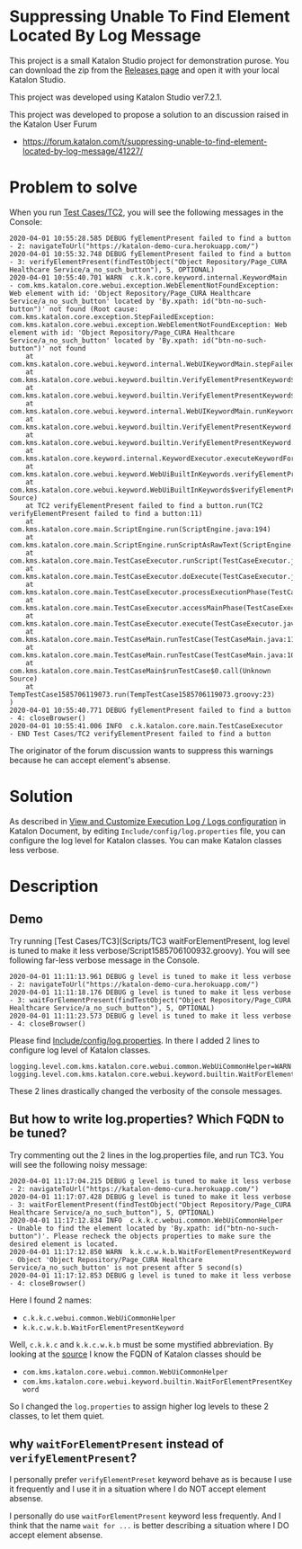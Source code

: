 # Suppressing Unable To Find Element Located By Log Message

This project is a small Katalon Studio project for demonstration purose.
You can download the zip from the [Releases page](https://github.com/kazurayam/SuppressingUnableToFindElementLocatedByLogMessage/releases) and open it with your local Katalon Studio.

This project was developed using Katalon Studio ver7.2.1.

This project was developed to propose a solution to an discussion raised in the Katalon User Furum

- https://forum.katalon.com/t/suppressing-unable-to-find-element-located-by-log-message/41227/

# Problem to solve

When you run [Test Cases/TC2](https://github.com/kazurayam/SuppressingUnableToFindElementLocatedByLogMessage/blob/master/Scripts/TC2%20verifyElementPresent%20failed%20to%20find%20a%20button/Script1585703719500.groovy), you will see the following messages in the Console:

```
2020-04-01 10:55:28.585 DEBUG fyElementPresent failed to find a button - 2: navigateToUrl("https://katalon-demo-cura.herokuapp.com/")
2020-04-01 10:55:32.748 DEBUG fyElementPresent failed to find a button - 3: verifyElementPresent(findTestObject("Object Repository/Page_CURA Healthcare Service/a_no_such_button"), 5, OPTIONAL)
2020-04-01 10:55:40.701 WARN  c.k.k.core.keyword.internal.KeywordMain  - com.kms.katalon.core.webui.exception.WebElementNotFoundException: Web element with id: 'Object Repository/Page_CURA Healthcare Service/a_no_such_button' located by 'By.xpath: id("btn-no-such-button")' not found (Root cause: com.kms.katalon.core.exception.StepFailedException: com.kms.katalon.core.webui.exception.WebElementNotFoundException: Web element with id: 'Object Repository/Page_CURA Healthcare Service/a_no_such_button' located by 'By.xpath: id("btn-no-such-button")' not found
	at com.kms.katalon.core.webui.keyword.internal.WebUIKeywordMain.stepFailed(WebUIKeywordMain.groovy:64)
	at com.kms.katalon.core.webui.keyword.builtin.VerifyElementPresentKeyword$_verifyElementPresent_closure1.doCall(VerifyElementPresentKeyword.groovy:85)
	at com.kms.katalon.core.webui.keyword.builtin.VerifyElementPresentKeyword$_verifyElementPresent_closure1.call(VerifyElementPresentKeyword.groovy)
	at com.kms.katalon.core.webui.keyword.internal.WebUIKeywordMain.runKeyword(WebUIKeywordMain.groovy:20)
	at com.kms.katalon.core.webui.keyword.builtin.VerifyElementPresentKeyword.verifyElementPresent(VerifyElementPresentKeyword.groovy:92)
	at com.kms.katalon.core.webui.keyword.builtin.VerifyElementPresentKeyword.execute(VerifyElementPresentKeyword.groovy:68)
	at com.kms.katalon.core.keyword.internal.KeywordExecutor.executeKeywordForPlatform(KeywordExecutor.groovy:72)
	at com.kms.katalon.core.webui.keyword.WebUiBuiltInKeywords.verifyElementPresent(WebUiBuiltInKeywords.groovy:1418)
	at com.kms.katalon.core.webui.keyword.WebUiBuiltInKeywords$verifyElementPresent$1.call(Unknown Source)
	at TC2 verifyElementPresent failed to find a button.run(TC2 verifyElementPresent failed to find a button:11)
	at com.kms.katalon.core.main.ScriptEngine.run(ScriptEngine.java:194)
	at com.kms.katalon.core.main.ScriptEngine.runScriptAsRawText(ScriptEngine.java:119)
	at com.kms.katalon.core.main.TestCaseExecutor.runScript(TestCaseExecutor.java:337)
	at com.kms.katalon.core.main.TestCaseExecutor.doExecute(TestCaseExecutor.java:328)
	at com.kms.katalon.core.main.TestCaseExecutor.processExecutionPhase(TestCaseExecutor.java:307)
	at com.kms.katalon.core.main.TestCaseExecutor.accessMainPhase(TestCaseExecutor.java:299)
	at com.kms.katalon.core.main.TestCaseExecutor.execute(TestCaseExecutor.java:233)
	at com.kms.katalon.core.main.TestCaseMain.runTestCase(TestCaseMain.java:114)
	at com.kms.katalon.core.main.TestCaseMain.runTestCase(TestCaseMain.java:105)
	at com.kms.katalon.core.main.TestCaseMain$runTestCase$0.call(Unknown Source)
	at TempTestCase1585706119073.run(TempTestCase1585706119073.groovy:23)
)
2020-04-01 10:55:40.771 DEBUG fyElementPresent failed to find a button - 4: closeBrowser()
2020-04-01 10:55:41.006 INFO  c.k.katalon.core.main.TestCaseExecutor   - END Test Cases/TC2 verifyElementPresent failed to find a button
```

The originator of the forum discussion wants to suppress this warnings because he can accept element's absense.

# Solution

As described in [View and Customize Execution Log / Logs configuration](https://docs.katalon.com/katalon-studio/docs/working-with-execution-log.html#customize-console-log) in Katalon Document, by editing `Include/config/log.properties` file, you can configure the log level for Katalon classes. You can make Katalon classes less verbose.

# Description

## Demo

Try running [Test Cases/TC3](Scripts/TC3 waitForElementPresent, log level is tuned to make it less verbose/Script1585706100932.groovy). You will see following far-less verbose message in the Console.

```
2020-04-01 11:11:13.961 DEBUG g level is tuned to make it less verbose - 2: navigateToUrl("https://katalon-demo-cura.herokuapp.com/")
2020-04-01 11:11:18.176 DEBUG g level is tuned to make it less verbose - 3: waitForElementPresent(findTestObject("Object Repository/Page_CURA Healthcare Service/a_no_such_button"), 5, OPTIONAL)
2020-04-01 11:11:23.573 DEBUG g level is tuned to make it less verbose - 4: closeBrowser()
```

Please find [Include/config/log.properties](Include/config/log.properties). In there I added 2 lines to configure log level of Katalon classes.

```
logging.level.com.kms.katalon.core.webui.common.WebUiCommonHelper=WARN
logging.level.com.kms.katalon.core.webui.keyword.builtin.WaitForElementPresentKeyword=ERROR
```

These 2 lines drastically changed the verbosity of the console messages.

## But how to write log.properties? Which FQDN to be tuned?

Try commenting out the 2 lines in the log.properties file, and run TC3. You will see the following noisy message:

```
2020-04-01 11:17:04.215 DEBUG g level is tuned to make it less verbose - 2: navigateToUrl("https://katalon-demo-cura.herokuapp.com/")
2020-04-01 11:17:07.428 DEBUG g level is tuned to make it less verbose - 3: waitForElementPresent(findTestObject("Object Repository/Page_CURA Healthcare Service/a_no_such_button"), 5, OPTIONAL)
2020-04-01 11:17:12.834 INFO  c.k.k.c.webui.common.WebUiCommonHelper   - Unable to find the element located by 'By.xpath: id("btn-no-such-button")'. Please recheck the objects properties to make sure the desired element is located. 
2020-04-01 11:17:12.850 WARN  k.k.c.w.k.b.WaitForElementPresentKeyword - Object 'Object Repository/Page_CURA Healthcare Service/a_no_such_button' is not present after 5 second(s)
2020-04-01 11:17:12.853 DEBUG g level is tuned to make it less verbose - 4: closeBrowser()
```

Here I found 2 names:
- `c.k.k.c.webui.common.WebUiCommonHelper`
- `k.k.c.w.k.b.WaitForElementPresentKeyword`

Well, `c.k.k.c` and `k.k.c.w.k.b` must be some mystified abbreviation. By looking at the [source](https://github.com/katalon-studio/katalon-studio-testing-framework) I know the FQDN of Katalon classes should be
- `com.kms.katalon.core.webui.common.WebUiCommonHelper`
- `com.kms.katalon.core.webui.keyword.builtin.WaitForElementPresentKeyword`

So I changed the `log.properties` to assign higher log levels to these 2 classes, to let them quiet.

## why `waitForElementPresent` instead of `verifyElementPresent`?

I personally prefer `verifyElementPreset` keyword behave as is because I use it frequently and I use it in a situation where I do NOT accept element absense.

I personally do use `waitForElementPresent` keyword less frequently. And I think that the name `wait for ...` is better describing a situation where I DO accept element absense.



